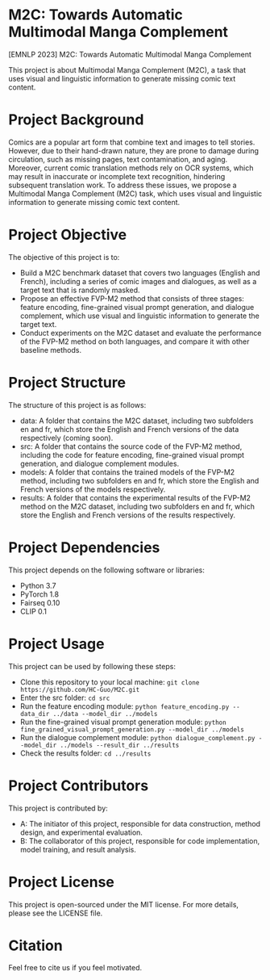 # M2C: Towards Automatic Multimodal Manga Complement
[EMNLP 2023] M2C: Towards Automatic Multimodal Manga Complement

This project is about Multimodal Manga Complement (M2C), a task that uses visual and linguistic information to generate missing comic text content.

# Project Background
Comics are a popular art form that combine text and images to tell stories. However, due to their hand-drawn nature, they are prone to damage during circulation, such as missing pages, text contamination, and aging. Moreover, current comic translation methods rely on OCR systems, which may result in inaccurate or incomplete text recognition, hindering subsequent translation work. To address these issues, we propose a Multimodal Manga Complement (M2C) task, which uses visual and linguistic information to generate missing comic text content.

# Project Objective
The objective of this project is to:

- Build a M2C benchmark dataset that covers two languages (English and French), including a series of comic images and dialogues, as well as a target text that is randomly masked.
- Propose an effective FVP-M2 method that consists of three stages: feature encoding, fine-grained visual prompt generation, and dialogue complement, which use visual and linguistic information to generate the target text.
- Conduct experiments on the M2C dataset and evaluate the performance of the FVP-M2 method on both languages, and compare it with other baseline methods.

# Project Structure
The structure of this project is as follows:

- data: A folder that contains the M2C dataset, including two subfolders en and fr, which store the English and French versions of the data respectively (coming soon).
- src: A folder that contains the source code of the FVP-M2 method, including the code for feature encoding, fine-grained visual prompt generation, and dialogue complement modules.
- models: A folder that contains the trained models of the FVP-M2 method, including two subfolders en and fr, which store the English and French versions of the models respectively.
- results: A folder that contains the experimental results of the FVP-M2 method on the M2C dataset, including two subfolders en and fr, which store the English and French versions of the results respectively.

# Project Dependencies
This project depends on the following software or libraries:

- Python 3.7
- PyTorch 1.8
- Fairseq 0.10
- CLIP 0.1

# Project Usage
This project can be used by following these steps:

- Clone this repository to your local machine: `git clone https://github.com/HC-Guo/M2C.git`
- Enter the src folder: `cd src`
- Run the feature encoding module: `python feature_encoding.py --data_dir ../data --model_dir ../models`
- Run the fine-grained visual prompt generation module: `python fine_grained_visual_prompt_generation.py --model_dir ../models`
- Run the dialogue complement module: `python dialogue_complement.py --model_dir ../models --result_dir ../results`
- Check the results folder: `cd ../results`

# Project Contributors
This project is contributed by:

- A: The initiator of this project, responsible for data construction, method design, and experimental evaluation.
- B: The collaborator of this project, responsible for code implementation, model training, and result analysis.

# Project License
This project is open-sourced under the MIT license. For more details, please see the LICENSE file.

# Citation
Feel free to cite us if you feel motivated.

